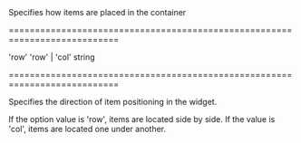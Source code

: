 <!--**
/*-------------------------------------------
    Auto-generated file. Do not modify.
-------------------------------------------

**-->
<!--d-->Specifies how items are placed in the container<!--/d-->
===========================================================================
<!--default-->'row'<!--/default-->
<!--acceptValues-->'row' | 'col'<!--/acceptValues-->
<!--type-->string<!--/type-->
===========================================================================

<!--shortDescription-->
Specifies the direction of item positioning in the widget.
<!--/shortDescription-->

<!--fullDescription-->
If the option value is 'row', items are located side by side. If the value is 'col', items are located one under another.


<!--/fullDescription-->